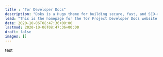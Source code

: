 ```yaml
---
title : "Tor Developer Docs"
description: "Doks is a Hugo theme for building secure, fast, and SEO-ready documentation websites, which you can easily update and customize."
lead: "This is the homepage for the Tor Project Developer Docs website."
date: 2020-10-06T08:47:36+00:00
lastmod: 2020-10-06T08:47:36+00:00
draft: false
images: []
---
```

test